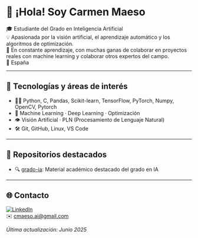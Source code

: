 # 👋 ¡Hola! Soy Carmen Maeso

🎓 Estudiante del Grado en Inteligencia Artificial  
💡 Apasionada por la visión artificial, el aprendizaje automático y los algoritmos de optimización.  
🔬 En constante aprendizaje, con muchas ganas de colaborar en proyectos reales con machine learning y colaborar otros expertos del campo.  
📍 España 

---

## 🧠 Tecnologías y áreas de interés

- 🧑‍💻 Python, C, Pandas, Scikit-learn, TensorFlow, PyTorch, Numpy, OpenCV, Pytorch
- 🤖 Machine Learning · Deep Learning · Optimización
- 👁️ Visión Artificial · PLN (Procesamiento de Lenguaje Natural)
- 🛠️ Git, GitHub, Linux, VS Code

---

## 📌 Repositorios destacados

- 🔍 [grado-ia](https://github.com/cmaeso/grado-ia): Material académico destacado del grado en IA

---

## 🌐 Contacto

[![LinkedIn](https://img.shields.io/badge/LinkedIn-cmaeso-blue?style=flat&logo=linkedin)](https://www.linkedin.com/in/carmen-maeso-soler-27b763164/)  
✉️ cmaeso.ai@gmail.com

_Última actualización: Junio 2025_
